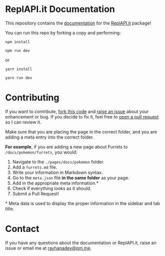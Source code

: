 # ReplAPI.it Documentation

This repository contains the [documentation](https://replapi-it-docs.vercel.app) for the [ReplAPI.it](https://www.npmjs.com/package/replapi-it) package!

You can run this repo by forking a copy and performing:

```
npm install

npm run dev
```

or

```
yarn install

yarn run dev
```

# Contributing

If you want to contribute, [fork this code](https://docs.github.com/en/github/getting-started-with-github/fork-a-repo) and [raise an issue](https://github.com/RayhanADev/replapi-it-docs/issues) about your enhancement or bug. If you decide to fix it, feel free to [open a pull request](https://github.com/RayhanADev/replapi-it-docs/pulls) so I can review it.

Make sure that you are placing the page in the correct folder, and you are adding a meta entry into the correct folder.

**For example**, if you are adding a new page about Furrets to `/docs/pokemon/furrets`, you would:

1. Navigate to the `./pages/docs/pokemon` folder.
2. Add a `furrets.md` file.
3. Write your information in Markdown syntax.
4. Go to the `meta.json` file **in the same folder** as your page.
5. Add in the appropriate meta information.\*
6. Check if everything looks as it should.
7. Submit a Pull Request!

\* Meta data is used to display the proper information in the sidebar and tab title.

# Contact

If you have any questions about the documentation or ReplAPI.it, raise an issue or email me at [rayhanadev@pm.me](mailto:rayhanadev@pm.me).
